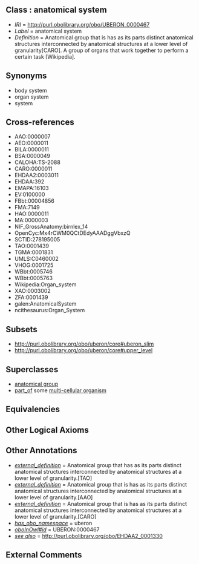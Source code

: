 
## Class : anatomical system

 * *IRI* = http://purl.obolibrary.org/obo/UBERON_0000467
 * *Label* = anatomical system
 * *Definition* = Anatomical group that is has as its parts distinct anatomical structures interconnected by anatomical structures at a lower level of granularity[CARO]. A group of organs that work together to perform a certain task [Wikipedia].

## Synonyms

 * body system
 * organ system
 * system

## Cross-references

 * AAO:0000007
 * AEO:0000011
 * BILA:0000011
 * BSA:0000049
 * CALOHA:TS-2088
 * CARO:0000011
 * EHDAA2:0003011
 * EHDAA:392
 * EMAPA:16103
 * EV:0100000
 * FBbt:00004856
 * FMA:7149
 * HAO:0000011
 * MA:0000003
 * NIF_GrossAnatomy:birnlex_14
 * OpenCyc:Mx4rCWM0QCtDEdyAAADggVbxzQ
 * SCTID:278195005
 * TAO:0001439
 * TGMA:0001831
 * UMLS:C0460002
 * VHOG:0001725
 * WBbt:0005746
 * WBbt:0005763
 * Wikipedia:Organ_system
 * XAO:0003002
 * ZFA:0001439
 * galen:AnatomicalSystem
 * ncithesaurus:Organ_System

## Subsets

 * http://purl.obolibrary.org/obo/uberon/core#uberon_slim
 * http://purl.obolibrary.org/obo/uberon/core#upper_level

## Superclasses

 * [anatomical group](../../UBERON/80/UBERON_0000480.md)
 * [part_of](../../BFO/50/BFO_0000050.md) some [multi-cellular organism](../../UBERON/68/UBERON_0000468.md)

## Equivalencies


## Other Logical Axioms


## Other Annotations

 * *[external_definition](../../UBPROP/01/UBPROP_0000001.md)* = Anatomical group that has as its parts distinct anatomical structures interconnected by anatomical structures at a lower level of granularity.[TAO]
 * *[external_definition](../../UBPROP/01/UBPROP_0000001.md)* = Anatomical group that is has as its parts distinct anatomical structures interconnected by anatomical structures at a lower level of granularity.[AAO]
 * *[external_definition](../../UBPROP/01/UBPROP_0000001.md)* = Anatomical group that is has as its parts distinct anatomical structures interconnected by anatomical structures at a lower level of granularity.[CARO]
 * *[has_obo_namespace](../../ce/oboInOwl#hasOBONamespace.md)* = uberon
 * *[oboInOwl#id](../../id/oboInOwl#id.md)* = UBERON:0000467
 * *[see also](../../so/rdf-schema#seeAlso.md)* = http://purl.obolibrary.org/obo/EHDAA2_0001330

## External Comments

